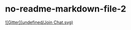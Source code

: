 # no-readme-markdown-file-2
[![Gitter](undefined/Join Chat.svg)](undefined/gittertestbot/no-readme-markdown-file-2?utm_source=badge&utm_medium=badge&utm_campaign=pr-badge)